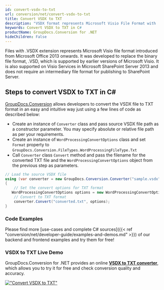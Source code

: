 ```yaml
---
id: convert-vsdx-to-txt
url: conversion/net/convert-vsdx-to-txt
title: Convert VSDX to TXT
description: "VSDX format represents Microsoft Visio File Format with .vsdx extension. Learn how to convert VSDX to TXT file programmatically in C# language using GroupDocs.Conversion for .NET library."
keywords: Convert VSDX to TXT in C#
productName: GroupDocs.Conversion for .NET
hideChildren: False
---
```


Files with .VSDX extension represents Microsoft Visio file format introduced from Microsoft Office 2013 onwards. It was developed to replace the binary file format, .VSD, which is supported by earlier versions of Microsoft Visio. It is also supported on Visio Services in Microsoft SharePoint Server 2013 and does not require an intermediary file format for publishing to SharePoint Server.

## Steps to convert VSDX to TXT in C#

[GroupDocs.Conversion](https://products.groupdocs.com/conversion/net) allows developers to convert the VSDX file to TXT format in an easy and intuitive way just using a few lines of code as described below:

* Create an instance of `Converter` class and pass source VSDX file path as a constructor parameter. You may specify absolute or relative file path as per your requirements. 
* Create an instance of `WordProcessingConvertOptions` class and set `Format` property to `GroupDocs.Conversion.FileTypes.WordProcessingFileType.Txt`
* Call `Converter` class `Convert` method and pass the filename for the converted TXT file and the `WordProcessingConvertOptions` object from the previous step as parameters.

```csharp
// Load the source VSDX file
using (var converter = new GroupDocs.Conversion.Converter("sample.vsdx"))
{
    // Set the convert options for TXT format
   WordProcessingConvertOptions options = new WordProcessingConvertOptions { Format = GroupDocs.Conversion.FileTypes.WordProcessingFileType.Txt };
    // Convert to TXT format
    converter.Convert("converted.txt", options);
}
```

### Code Examples

Please find more [use-cases and complete C# sources]({{< ref "conversion/net/developer-guide/examples-and-demos.md" >}}) of our backend and frontend examples and try them for free!

### VSDX to TXT Live Demo

GroupDocs.Conversion for .NET provides an online [**VSDX to TXT converter**](https://products.groupdocs.app/conversion/vsdx-to-txt), which allows you to try it for free and check conversion quality and accuracy.

[!["Convert VSDX to TXT"](conversion/net/images/convert-to-txt/convert-vsdx-to-txt.png)](https://products.groupdocs.app/conversion/vsdx-to-txt)
